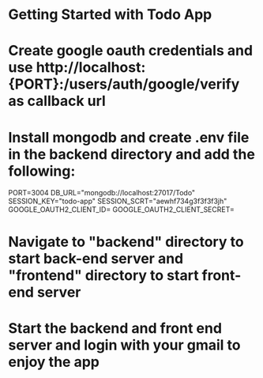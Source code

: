 # Getting Started with Todo App

# Create google oauth credentials and use http://localhost:{PORT}:/users/auth/google/verify as callback url

# Install mongodb and create .env file in the backend directory and add the following:

PORT=3004
DB_URL="mongodb://localhost:27017/Todo"
SESSION_KEY="todo-app"
SESSION_SCRT="aewhf734g3f3f3f3jh"
GOOGLE_OAUTH2_CLIENT_ID=
GOOGLE_OAUTH2_CLIENT_SECRET=

# Navigate to "backend" directory to start back-end server and "frontend" directory to start front-end server

# Start the backend and front end server and login with your gmail to enjoy the app

